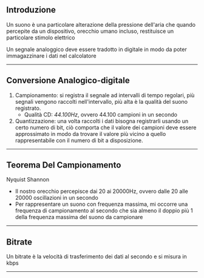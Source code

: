 ## Introduzione

Un suono è una particolare alterazione della pressione dell'aria che quando percepite da un dispositivo, orecchio umano incluso, restituisce un particolare stimolo elettrico

Un segnale analoggico deve essere tradotto in digitale in modo da poter immagazzinare i dati nel calcolatore

---

## Conversione Analogico-digitale

1. Campionamento: si registra il segnale ad intervalli di tempo regolari, più segnali vengono raccolti nell'intervallo, più alta è la qualità del suono registrato.
	- Qualità CD: *44.100Hz*, ovvero 44.100 campioni in un secondo
2. Quantizzazione: una volta raccolti i dati bisogna registrarli usando un certo numero di bit, ciò comporta che il valore dei campioni deve essere approssimato in modo da trovare il valore più vicino a quello rappresentabile con il numero di bit a disposizione. 

---

## Teorema Del Campionamento

Nyquist Shannon

- Il nostro orecchio percepisce dai 20 ai 20000Hz, ovvero dalle 20 alle 20000 oscillazioni in un secondo
- Per rappresentare un suono con frequenza massima, mi occorre una frequenza di campionamento al secondo che sia almeno il doppio più 1 della frequenza massima del suono da campionare

---

## Bitrate

Un bitrate è la velocità di trasferimento dei dati al secondo e si misura in kbps

---